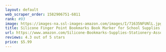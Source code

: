 ```yaml
---
layout: default 
﻿web_scraper_order: 1582906751-6811
rank: #93
image: https://images-na.ssl-images-amazon.com/images/I/71635NFUNlL.jpg
title: Silicone Finger Point Bookmarks Book Marker for School Supplies Stationery Assorted Colors Pack…
url: https://www.amazon.com/Silicone-Bookmarks-Supplies-Stationery-Assorted/dp/B01DIIQ1OE/ref=zg_mw_office-products_93?_encoding=UTF8&psc=1&refRID=Y9VNBM18FDP0BQYNCJ3S
reviews: 4.3 out of 5 stars
price: $5.99 
---
```

